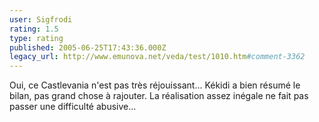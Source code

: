 ```yaml
---
user: Sigfrodi
rating: 1.5
type: rating
published: 2005-06-25T17:43:36.000Z
legacy_url: http://www.emunova.net/veda/test/1010.htm#comment-3362
---
```

Oui, ce Castlevania n'est pas très réjouissant... Kékidi a bien résumé le bilan, pas grand chose à rajouter. La réalisation assez inégale ne fait pas passer une difficulté abusive...
